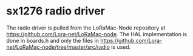 # sx1276 radio driver

The radio driver is pulled from the LoRaMac-Node repository at https://github.com/Lora-net/LoRaMac-node. The HAL 
implementation is done in boards.h and only the files in https://github.com/Lora-net/LoRaMac-node/tree/master/src/radio is used.
